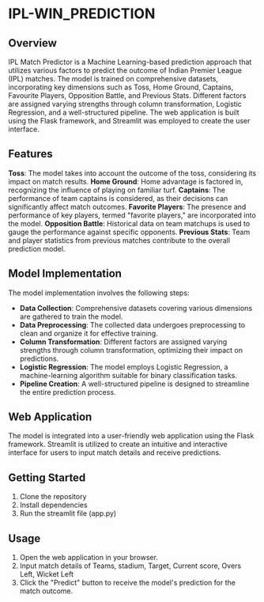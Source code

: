 # IPL-WIN_PREDICTION

## Overview
IPL Match Predictor is a Machine Learning-based prediction approach that utilizes various factors to predict the outcome of Indian Premier League (IPL) matches. The model is trained on comprehensive datasets, incorporating key dimensions such as Toss, Home Ground, Captains, Favourite Players, Opposition Battle, and Previous Stats. Different factors are assigned varying strengths through column transformation, Logistic Regression, and a well-structured pipeline. The web application is built using the Flask framework, and Streamlit was employed to create the user interface.

## Features
**Toss**: The model takes into account the outcome of the toss, considering its impact on match results.
**Home Ground**: Home advantage is factored in, recognizing the influence of playing on familiar turf.
**Captains**: The performance of team captains is considered, as their decisions can significantly affect match outcomes.
**Favorite Players**: The presence and performance of key players, termed "favorite players," are incorporated into the model.
**Opposition Battle**: Historical data on team matchups is used to gauge the performance against specific opponents.
**Previous Stats**: Team and player statistics from previous matches contribute to the overall prediction model.

## Model Implementation
The model implementation involves the following steps:
* **Data Collection**: Comprehensive datasets covering various dimensions are gathered to train the model.
* **Data Preprocessing**: The collected data undergoes preprocessing to clean and organize it for effective training.
* **Column Transformation**: Different factors are assigned varying strengths through column transformation, optimizing their impact on predictions.
* **Logistic Regression**: The model employs Logistic Regression, a machine-learning algorithm suitable for binary classification tasks.
* **Pipeline Creation**: A well-structured pipeline is designed to streamline the entire prediction process.

## Web Application
The model is integrated into a user-friendly web application using the Flask framework. Streamlit is utilized to create an intuitive and interactive interface for users to input match details and receive predictions.

## Getting Started
1. Clone the repository
2. Install dependencies
3. Run the streamlit file (app.py)

## Usage
1. Open the web application in your browser.
2. Input match details of Teams, stadium, Target, Current score, Overs Left, Wicket Left
3. Click the "Predict" button to receive the model's prediction for the match outcome.
